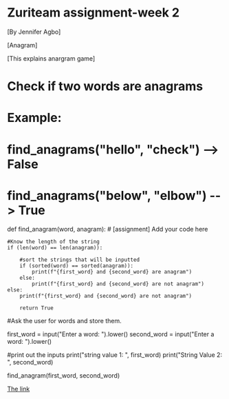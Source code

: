 # Zuriteam assignment-week 2

[By Jennifer Agbo]

[Anagram]

[This explains anargram game]

# Check if two words are anagrams
# Example:
# find_anagrams("hello", "check") --> False
# find_anagrams("below", "elbow") --> True


def find_anagram(word, anagram):
    # [assignment] Add your code here

    #Know the length of the string
    if (len(word) == len(anagram)):

        #sort the strings that will be inputted
        if (sorted(word) == sorted(anagram)):
            print(f"{first_word} and {second_word} are anagram")
        else:
            print(f"{first_word} and {second_word} are not anagram")
    else:
        print(f"{first_word} and {second_word} are not anagram")

        return True

#Ask the user for words and store them.

first_word = input("Enter a word: ").lower()
second_word = input("Enter a word: ").lower()

#print out the inputs
print("string value 1: ", first_word)
print("String Value 2: ", second_word)

find_anagram(first_word, second_word)



[The link](https://replit.com/@JenniferAgbo/ANAGRAM-GAME#main.py)

